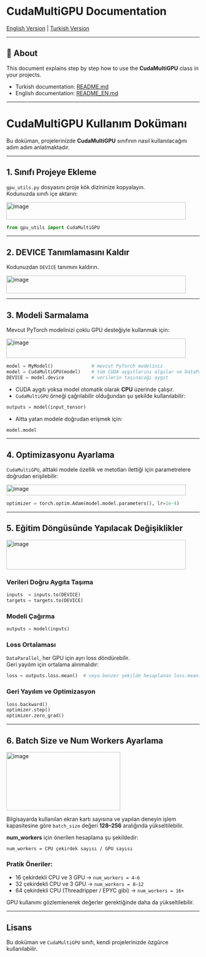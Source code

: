  # CudaMultiGPU Documentation

[English Version](README_EN.md) | [Turkish Version](README_TR.md)

---

## 📖 About
This document explains step by step how to use the **CudaMultiGPU** class in your projects.

- Turkish documentation: [README.md](README_TR.md)  
- English documentation: [README_EN.md](README_EN.md)

---


# CudaMultiGPU Kullanım Dokümanı

Bu doküman, projelerinizde **CudaMultiGPU** sınıfının nasıl kullanılacağını adım adım anlatmaktadır.

---

## 1. Sınıfı Projeye Ekleme

`gpu_utils.py` dosyasını proje kök dizininize kopyalayın.  
Kodunuzda sınıfı içe aktarın:

<img width="468" height="45" alt="image" src="https://github.com/user-attachments/assets/98f5ad01-c035-44d1-b97a-30abb18883ab" />


```python
from gpu_utils import CudaMultiGPU
```

---

## 2. DEVICE Tanımlamasını Kaldır

Kodunuzdan `DEVICE` tanımını kaldırın.

<img width="468" height="46" alt="image" src="https://github.com/user-attachments/assets/96a89fe6-c05b-49d7-94e3-b2fe274fe525" />


---

## 3. Modeli Sarmalama

Mevcut PyTorch modelinizi çoklu GPU desteğiyle kullanmak için:

<img width="468" height="51" alt="image" src="https://github.com/user-attachments/assets/bacfc348-752e-4fc6-9bd8-7fbaa56a91fc" />


```python
model = MyModel()              # mevcut PyTorch modeliniz
model = CudaMultiGPU(model)    # tüm CUDA aygıtlarını algılar ve DataParallel ile sarar
DEVICE = model.device          # verilerin taşınacağı aygıt
```

- CUDA aygıtı yoksa model otomatik olarak **CPU** üzerinde çalışır.  
- `CudaMultiGPU` örneği çağrılabilir olduğundan şu şekilde kullanılabilir:  

```python
outputs = model(input_tensor)
```

- Altta yatan modele doğrudan erişmek için:

```python
model.model
```

---

## 4. Optimizasyonu Ayarlama

`CudaMultiGPU`, alttaki modele özellik ve metotları ilettiği için parametrelere doğrudan erişilebilir:

<img width="468" height="28" alt="image" src="https://github.com/user-attachments/assets/d590b533-1c83-4bc5-95c7-63ec67d224b5" />


```python
optimizer = torch.optim.Adam(model.model.parameters(), lr=1e-4)
```

---

## 5. Eğitim Döngüsünde Yapılacak Değişiklikler

<img width="468" height="77" alt="image" src="https://github.com/user-attachments/assets/259c951c-3875-4c90-8e6b-7934eb350319" />


### Verileri Doğru Aygıta Taşıma
```python
inputs  = inputs.to(DEVICE)
targets = targets.to(DEVICE)
```

### Modeli Çağırma
```python
outputs = model(inputs)
```

### Loss Ortalaması
`DataParallel`, her GPU için ayrı loss döndürebilir.  
Geri yayılım için ortalama alınmalıdır:

```python
loss = outputs.loss.mean()  # veya benzer şekilde hesaplanan loss.mean()
```

### Geri Yayılım ve Optimizasyon
```python
loss.backward()
optimizer.step()
optimizer.zero_grad()
```

---

## 6. Batch Size ve Num Workers Ayarlama

<img width="297" height="152" alt="image" src="https://github.com/user-attachments/assets/057fd002-eb19-4de8-bf8b-2bb5f9dbe1f0" />


Bilgisayarda kullanılan ekran kartı sayısına ve yapılan deneyin işlem kapasitesine göre `batch_size` değeri **128–256** aralığında yükseltilebilir.  

**num_workers** için önerilen hesaplama şu şekildedir:

```
num_workers = CPU çekirdek sayısı / GPU sayısı
```

### Pratik Öneriler:
- 16 çekirdekli CPU ve 3 GPU → `num_workers = 4–6`  
- 32 çekirdekli CPU ve 3 GPU → `num_workers = 8–12`  
- 64 çekirdekli CPU (Threadripper / EPYC gibi) → `num_workers = 16+`  

GPU kullanımı gözlemlenerek değerler gerektiğinde daha da yükseltilebilir.

---

## Lisans
Bu doküman ve `CudaMultiGPU` sınıfı, kendi projelerinizde özgürce kullanılabilir.

